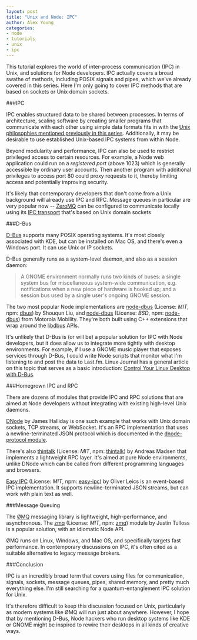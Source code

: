 ```yaml
---
layout: post
title: "Unix and Node: IPC"
author: Alex Young
categories: 
- node
- tutorials
- unix
- ipc
---
```


This tutorial explores the world of inter-process communication (IPC) in Unix, and solutions for Node developers.  IPC actually covers a broad swathe of methods, including POSIX signals and pipes, which we've already covered in this series.  Here I'm only going to cover IPC methods that are based on sockets or Unix domain sockets.

###IPC

IPC enables structured data to be shared between processes.  In terms of architecture, scaling software by creating smaller programs that communicate with each other using simple data formats fits in with the [Unix philosophies mentioned previously in this series](http://dailyjs.com/2012/02/09/unix-node/).  Additionally, it may be desirable to use established Unix-based IPC systems from within Node.

Beyond modularity and performance, IPC can also be used to restrict privileged access to certain resources.  For example, a Node web application could run on a _registered port_ (above 1023) which is generally accessible by ordinary user accounts.  Then another program with additional privileges to access port 80 could proxy requests to it, thereby limiting access and potentially improving security.

It's likely that contemporary developers that don't come from a Unix background will already use IPC and RPC.  Message queues in particular are very popular now -- [ZeroMQ](http://www.zeromq.org/) can be configured to communicate locally using its [IPC transport](http://api.zeromq.org/2-1:zmq-ipc) that's based on Unix domain sockets

###D-Bus

[D-Bus](http://www.freedesktop.org/wiki/Software/dbus) supports many POSIX operating systems.  It's most closely associated with KDE, but can be installed on Mac OS, and there's even a Windows port.  It can use Unix or IP sockets.

D-Bus generally runs as a system-level daemon, and also as a session daemon:

> A GNOME environment normally runs two kinds of buses: a single system bus for miscellaneous system-wide communication, e.g. notifications when a new piece of hardware is hooked up; and a session bus used by a single user's ongoing GNOME session.

The two most popular Node implementations are [node-dbus](https://github.com/Shouqun/node-dbus) (License: _MIT_, npm: [dbus](http://npmjs.org/package/dbus)) by Shouqun Liu, and [node-dbus](https://github.com/Motorola-Mobility/node-dbus) (License: _BSD_, npm: [node-dbus](http://npmjs.org/package/node-dbus)) from Motorola Mobility.  They're both built using C++ extensions that wrap around the [libdbus](http://dbus.freedesktop.org/doc/api/html/index.html) APIs.

It's unlikely that D-Bus is (or will be) a popular solution for IPC with Node developers, but it does allow us to integrate more tightly with desktop environments.  For example, if I use a GNOME music player that exposes services through D-Bus, I could write Node scripts that monitor what I'm listening to and post the data to Last.fm.  Linux Journal has a general article on this topic that serves as a basic introduction: [Control Your Linux Desktop with D-Bus](http://www.linuxjournal.com/article/10455?page=0,0).

###Homegrown IPC and RPC

There are dozens of modules that provide IPC and RPC solutions that are aimed at Node developers without integrating with existing high-level Unix daemons.

[DNode](https://github.com/substack/dnode) by James Halliday is one such example that works with Unix domain sockets, TCP streams, or WebSocket.  It's an RPC implementation that uses a newline-terminated JSON protocol which is documented in the [dnode-protocol module](https://github.com/substack/dnode-protocol).

There's also [thintalk](https://github.com/AndreasMadsen/thintalk) (License: _MIT_, npm: [thintalk](http://npmjs.org/package/thintalk)) by Andreas Madsen that implements a lightweight RPC layer.  It's aimed at pure Node environments, unlike DNode which can be called from different programming languages and browsers.

[Easy IPC](https://github.com/oleics/node-easy-ipc) (License: _MIT_, npm: [easy-ipc](http://npmjs.org/package/easy-ipc)) by Oliver Leics is an event-based IPC implementation.  It supports newline-terminated JSON streams, but can work with plain text as well.

###Message Queuing

The [ØMQ](http://www.zeromq.org/) messaging library is lightweight, high-performance, and asynchronous.  The [zmq](https://github.com/JustinTulloss/zeromq.node) (License: _MIT_, npm: [zmq](http://npmjs.org/package/zmq)) module by Justin Tulloss is a popular solution, with an idiomatic Node API.

ØMQ runs on Linux, Windows, and Mac OS, and specifically targets fast performance.  In contemporary discussions on IPC, it's often cited as a suitable alternative to legacy message brokers.

###Conclusion

IPC is an incredibly broad term that covers using files for communication, signals, sockets, message queues, pipes, shared memory, and pretty much everything else.  I'm still searching for a quantum-entanglement IPC solution for Unix.

It's therefore difficult to keep this discussion focused on Unix, particularly as modern systems like ØMQ will run just about anywhere.  However, I hope that by mentioning D-Bus, Node hackers who run desktop systems like KDE or GNOME might be inspired to rewire their desktops in all kinds of creative ways.
